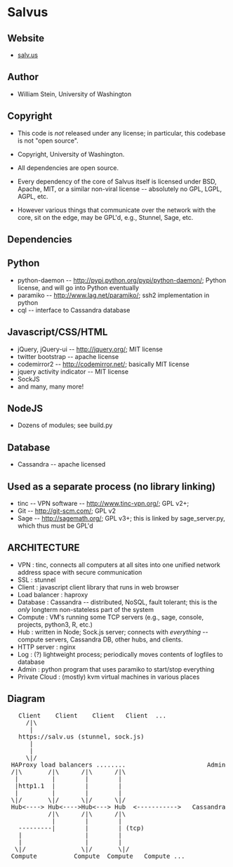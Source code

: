 Salvus
======

Website
-------

   * [salv.us](https://salv.us)

Author
------

   * William Stein, University of Washington

Copyright
---------

   * This code is *not* released under any license; in particular,
     this codebase is not "open source".

   * Copyright, University of Washington.

   * All dependencies are open source.
   * Every dependency of the core of Salvus itself is licensed under
     BSD, Apache, MIT, or a similar non-viral license -- absolutely no
     GPL, LGPL, AGPL, etc.
   * However various things that communicate over the network with the
     core, sit on the edge, may be GPL'd, e.g., Stunnel, Sage, etc.

Dependencies
------------

Python
------

   * python-daemon -- http://pypi.python.org/pypi/python-daemon/; Python license, and will go into Python eventually
   * paramiko -- http://www.lag.net/paramiko/; ssh2 implementation in python
   * cql -- interface to Cassandra database

Javascript/CSS/HTML
-------------------

   * jQuery, jQuery-ui -- http://jquery.org/; MIT license
   * twitter bootstrap -- apache license
   * codemirror2 -- http://codemirror.net/; basically MIT license
   * jquery activity indicator -- MIT license
   * SockJS
   * and many, many more!

NodeJS
------
   * Dozens of modules; see build.py

Database
--------
   * Cassandra -- apache licensed

Used as a separate process (no library linking)
-----------------------------------------------
   * tinc -- VPN software -- http://www.tinc-vpn.org/; GPL v2+;
   * Git -- http://git-scm.com/; GPL v2
   * Sage -- http://sagemath.org/; GPL v3+;  this is linked by sage_server.py, which thus must be GPL'd


ARCHITECTURE
------------
  * VPN           :    tinc, connects all computers at all sites into one unified network address space with secure communication
  * SSL           :    stunnel
  * Client        : javascript client library that runs in web browser
  * Load balancer : haproxy
  * Database      : Cassandra -- distributed, NoSQL, fault tolerant; this is the *only* longterm non-stateless part of the system
  * Compute       : VM's running some TCP servers (e.g., sage, console, projects, python3, R, etc.)
  * Hub           : written in Node; Sock.js server; connects with *everything* -- compute servers, Cassandra DB, other hubs, and clients.
  * HTTP server   : nginx
  * Log           :  (?) lightweight process; periodically moves contents of logfiles to database
  * Admin         : python program that uses paramiko to start/stop everything
  * Private Cloud : (mostly) kvm virtual machines in various places


Diagram
-------
<pre>
   Client    Client    Client   Client  ...
     /|\
      |
   https://salv.us (stunnel, sock.js)
      |
      |
     \|/
 HAProxy load balancers ........                      Admin     (monitor and control system)
 /|\       /|\      /|\      /|\
  |         |        |        |
  |http1.1  |        |        |
  |         |        |        |
 \|/       \|/      \|/      \|/
 Hub<----> Hub<---->Hub<---> Hub  <----------->   Cassandra <--> Cassandra  <--> Cassandra ...
           /|\      /|\      /|\
            |        |        |
   ---------|        |        | (tcp)
   |                 |        |
   |                 |        |
  \|/               \|/       \|/
 Compute          Compute  Compute   Compute ...

</pre>